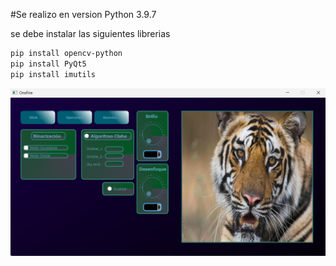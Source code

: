 #Se realizo en version Python 3.9.7

se debe instalar las siguientes librerias

```bash
pip install opencv-python
pip install PyQt5
pip install imutils

```

![Aquí la descripción de la imagen por si no carga](https://raw.githubusercontent.com/onxJi/Proyecto-Vision-Artificial/main/Interfaz/capture.png)
